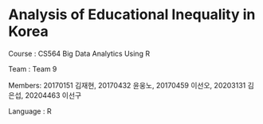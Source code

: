 # Analysis of Educational Inequality in Korea

Course : CS564 Big Data Analytics Using R

Team : Team 9

Members: 20170151 김재현, 20170432 윤웅노, 20170459 이선오, 20203131 김은섭, 20204463 이선구

Language : R
